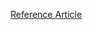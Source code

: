 [Reference Article](https://medium.com/@sudacgb/enhancing-logging-in-spring-boot-with-mapped-diagnostic-context-mdc-a-step-by-step-tutorial-0a57b0304dd3)
